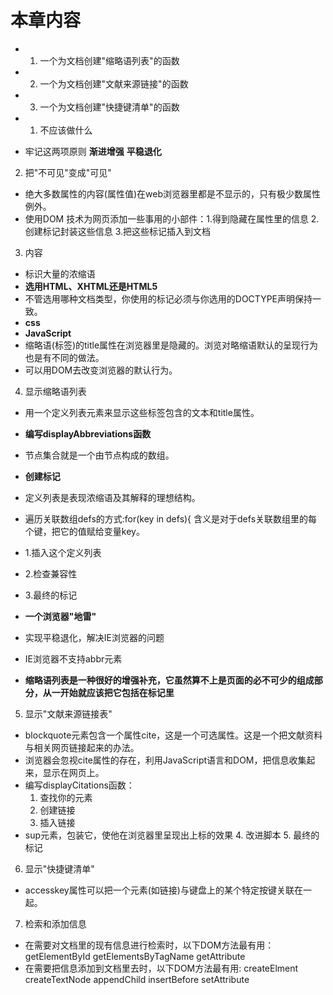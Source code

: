 # 本章内容
- 1. 一个为文档创建"缩略语列表"的函数
- 2. 一个为文档创建"文献来源链接"的函数
- 3. 一个为文档创建"快捷键清单"的函数


- 1. 不应该做什么
- 牢记这两项原则
**渐进增强**
**平稳退化**

2. 把"不可见"变成"可见"
- 绝大多数属性的内容(属性值)在web浏览器里都是不显示的，只有极少数属性例外。
- 使用DOM 技术为网页添加一些事用的小部件：1.得到隐藏在属性里的信息 2.创建标记封装这些信息 3.把这些标记插入到文档

3. 内容
- <abbr>标识大量的浓缩语
- **选用HTML、XHTML还是HTML5**
- 不管选用哪种文档类型，你使用的标记必须与你选用的DOCTYPE声明保持一致。
- **css**
- **JavaScript**
- 缩略语(<abbr>标签)的title属性在浏览器里是隐藏的。浏览对略缩语默认的呈现行为也是有不同的做法。
- 可以用DOM去改变浏览器的默认行为。


4. 显示缩略语列表
- 用一个定义列表元素来显示这些<abbr>标签包含的文本和title属性。
- **编写displayAbbreviations函数**
- 节点集合就是一个由节点构成的数组。


- **创建标记**
- 定义列表是表现浓缩语及其解释的理想结构。
- 遍历关联数组defs的方式:for(key in defs){    含义是对于defs关联数组里的每个键，把它的值赋给变量key。
- 1.插入这个定义列表
- 2.检查兼容性
- 3.最终的标记
- **一个浏览器"地雷"**
- 实现平稳退化，解决IE浏览器的问题
- IE浏览器不支持abbr元素
- **缩略语列表是一种很好的增强补充，它虽然算不上是页面的必不可少的组成部分，从一开始就应该把它包括在标记里**

5. 显示"文献来源链接表"
- blockquote元素包含一个属性cite，这是一个可选属性。这是一个把文献资料与相关网页链接起来的办法。
- 浏览器会忽视cite属性的存在，利用JavaScript语言和DOM，把信息收集起来，显示在网页上。
- 编写displayCitations函数：
    1. 查找你的元素
    2. 创建链接
    3. 插入链接
- sup元素，包装它，使他在浏览器里呈现出上标的效果
    4. 改进脚本
    5. 最终的标记

6. 显示"快捷键清单"
- accesskey属性可以把一个元素(如链接)与键盘上的某个特定按键关联在一起。

7. 检索和添加信息
- 在需要对文档里的现有信息进行检索时，以下DOM方法最有用：
getElementById
getElementsByTagName
getAttribute
- 在需要把信息添加到文档里去时，以下DOM方法最有用:
createElment
createTextNode
appendChild
insertBefore
setAttribute